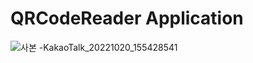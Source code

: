 # QRCodeReader Application
![사본 -KakaoTalk_20221020_155428541](https://user-images.githubusercontent.com/84887939/196877585-f29a43f7-25bc-4af7-8cb8-5ac1866c45ff.jpg)
